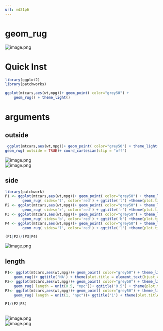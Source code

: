 ```yaml
---
url: vd21p6
---
```


# geom_rug

![image.png](https://cdn.nlark.com/yuque/0/2020/png/691897/1580039021389-e96593e6-5169-4ec7-bf95-d06dfeac7496.png#align=left&display=inline&height=369&name=image.png&originHeight=369&originWidth=646&size=19153&status=done&style=none&width=646)
<a name="fm1kg"></a>
# Quick Inst
```r
library(ggplot2)
library(patchworks)

ggplot(mtcars,aes(wt,mpg))+ geom_point( color="grey50") +
	geom_rug() + theme_light()
```

<a name="njg2Q"></a>
# arguments

<a name="wBLEt"></a>
## outside

```r
 ggplot(mtcars,aes(wt,mpg))+ geom_point( color="grey50") + theme_light()+
geom_rug( outside = TRUE)+ coord_cartesian(clip = "off")
```
![image.png](https://cdn.nlark.com/yuque/0/2020/png/691897/1580039900077-62d22fab-73a5-4ed8-b67c-8aead0ee3f69.png#align=left&display=inline&height=316&name=image.png&originHeight=316&originWidth=517&size=16809&status=done&style=none&width=517)<br />![image.png](https://cdn.nlark.com/yuque/0/2020/png/691897/1580039249545-acf1c65c-0a60-45b2-bae8-bf02266e843e.png#align=left&display=inline&height=357&name=image.png&originHeight=357&originWidth=557&size=16764&status=done&style=none&width=557)
<a name="eA81n"></a>
## side

```r
library(patchwork)
P1 <- ggplot(mtcars,aes(wt,mpg))+ geom_point( color="grey50") + theme_light()+
		geom_rug( sides='t', color='red') + ggtitle('t') +theme(plot.title = element_text(hjust = 0.5))
P2 <- ggplot(mtcars,aes(wt,mpg))+ geom_point( color="grey50") + theme_light()+
		geom_rug( sides='r', color='red') + ggtitle('r') +theme(plot.title = element_text(hjust = 0.5))
P3 <- ggplot(mtcars,aes(wt,mpg))+ geom_point( color="grey50") + theme_light()+
		geom_rug( sides='b', color='red') + ggtitle('b') +theme(plot.title = element_text(hjust = 0.5))
P4 <- ggplot(mtcars,aes(wt,mpg))+ geom_point( color="grey50") + theme_light()+
		geom_rug( sides='l', color='red') + ggtitle('l') +theme(plot.title = element_text(hjust = 0.5))

(P1|P2)/(P3|P4)
```

![image.png](https://cdn.nlark.com/yuque/0/2020/png/691897/1580039687805-ae50d0c9-c47b-4cb7-adbc-f74f42c1575e.png#align=left&display=inline&height=590&name=image.png&originHeight=590&originWidth=874&size=49479&status=done&style=none&width=874)<br />

<a name="154js"></a>
## length


```r
P1<- ggplot(mtcars,aes(wt,mpg))+ geom_point( color="grey50") + theme_light()+ 
    geom_rug()+ ggtitle('NA') + theme(plot.title = element_text(hjust = 0.5))
P2<- ggplot(mtcars,aes(wt,mpg))+ geom_point( color="grey50") + theme_light()+ 
    geom_rug( length = unit(0.5, "npc"))+ ggtitle('0.5') + theme(plot.title = element_text(hjust = 0.5))
P3<- ggplot(mtcars,aes(wt,mpg))+ geom_point( color="grey50") + theme_light()+ 
    geom_rug( length = unit(1, "npc"))+ ggtitle('1') + theme(plot.title = element_text(hjust = 0.5))

P1/(P2|P3)
```

<br />![image.png](https://cdn.nlark.com/yuque/0/2020/png/691897/1580040194659-63ba2800-b949-4772-9010-2ecdf203d715.png#align=left&display=inline&height=410&name=image.png&originHeight=410&originWidth=869&size=57238&status=done&style=none&width=869)<br />![image.png](https://cdn.nlark.com/yuque/0/2020/png/691897/1580039626553-b498916d-144b-4728-a661-1ca937713781.png#align=left&display=inline&height=590&name=image.png&originHeight=590&originWidth=869&size=49637&status=done&style=none&width=869)

